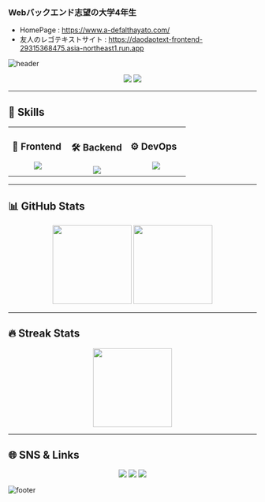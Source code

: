 ### Webバックエンド志望の大学4年生

- HomePage : https://www.a-defalthayato.com/
- 友人のレゴテキストサイト : https://daodaotext-frontend-29315368475.asia-northeast1.run.app
<!-- ヘッダーバナー（赤オレンジグラデーション） -->
![header](https://capsule-render.vercel.app/api?type=waving&color=0:ff512f,100:dd2476&height=250&section=header&text=Hayato%20Arima&fontSize=60&fontColor=ffffff&animation=fadeIn&fontAlignY=38)

<p align="center">
  <a href="https://www.a-defalthayato.com/"><img src="https://img.shields.io/badge/Portfolio-Visit%20Now-ff512f?style=for-the-badge&logo=google-chrome&logoColor=white"></a>
  <a href="https://daodaotext-frontend-29315368475.asia-northeast1.run.app"><img src="https://img.shields.io/badge/Friend's%20Lego%20Text%20Site-View-dd2476?style=for-the-badge&logo=lego&logoColor=white"></a>
</p>

---

## 🚀 Skills

<table>
<tr>
<td valign="top" width="33%">

### 🎨 Frontend
<div align="center">
  <img src="https://skillicons.dev/icons?i=html,css,js,ts,next,react,tailwind" />
</div>

</td>
<td valign="top" width="33%">

### 🛠 Backend
<div align="center">
  <img src="https://skillicons.dev/icons?i=cpp,cs,python,go,java,git,bash" />
</div>

</td>
<td valign="top" width="33%">

### ⚙ DevOps
<div align="center">
  <img src="https://skillicons.dev/icons?i=linux,git,bash,docker" />
</div>

</td>
</tr>
</table>

---

## 📊 GitHub Stats

<p align="center">
  <img src="https://github-readme-stats.vercel.app/api?username=Retr0413&show_icons=true&count_private=true&theme=radical&hide_border=true" height="160" />
  <img src="https://github-readme-stats.vercel.app/api/top-langs/?username=Retr0413&layout=donut&theme=radical&hide_border=true" height="160" />
</p>

---

## 🔥 Streak Stats

<p align="center">
  <img src="https://streak-stats.demolab.com?user=Retr0413&theme=tokyonight&hide_border=true&border_radius=5" height="160"/>
</p>

---

## 🌐 SNS & Links
<p align="center">
  <a href="https://twitter.com/"><img src="https://img.shields.io/badge/Twitter-%23ff512f.svg?logo=Twitter&logoColor=white&style=for-the-badge"/></a>
  <a href="https://www.linkedin.com/"><img src="https://img.shields.io/badge/LinkedIn-%23dd2476.svg?logo=linkedin&logoColor=white&style=for-the-badge"/></a>
  <a href="mailto:youremail@example.com"><img src="https://img.shields.io/badge/Email-D14836.svg?logo=gmail&logoColor=white&style=for-the-badge"/></a>
</p>

<!-- フッターバナー -->
![footer](https://capsule-render.vercel.app/api?type=waving&color=0:dd2476,100:ff512f&height=120&section=footer)

